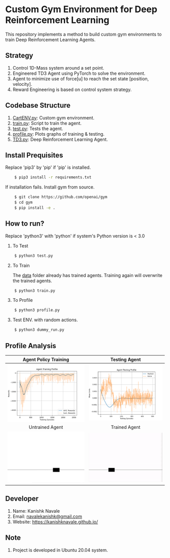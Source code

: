 # Custom Gym Environment for Deep Reinforcement Learning

This repository implements a method to build custom gym environments to train Deep Reinforcement Learning Agents.

## Strategy

1. Control 1D-Mass system around a set point.
2. Engineered TD3 Agent using PyTorch to solve the environment.
3. Agent to minimize use of force[u] to reach the set state [position, velocity].
4. Reward Engineering is based on control system strategy.

## Codebase Structure

1. [CartENV.py](CartENV.py): Custom gym environment.
2. [train.py](train.py): Script to train the agent.
3. [test.py](test.py): Tests the agent.
4. [profile.py](profile.py): Plots graphs of training & testing.
5. [TD3.py](TD3.py): Deep Reinforcement Learning Agent.

## Install Prequisites

Replace 'pip3' by 'pip' if 'pip' is installed.

```bash
    $ pip3 install -r requirements.txt
```

If installation fails. Install gym from source.

```bash
    $ git clone https://github.com/openai/gym
    $ cd gym
    $ pip install -e .
```

## How to run?

Replace 'python3' with 'python' if system's Python version is < 3.0

1. To Test

```bash
    $ python3 test.py
```

2. To Train

    The [data](data) folder already has trained agents. Training again will overwrite the trained agents.

```bash
    $ python3 train.py
```

3. To Profile

```bash
    $ python3 profile.py
```

3. Test ENV. with random actions.

```bash
    $ python3 dummy_run.py
```

## Profile Analysis

|Agent Policy Training|Testing Agent|
|:--:|:--:|
|<img src='data/Agent Training Profile.png'>|<img src='data/Agent Testing Profile.png'>|
|Untrained Agent|Trained Agent|
|<img src='data/untrained.gif'>|<img src='data/trained.gif'>|

## Developer

1. Name: Kanishk Navale
2. Email: navalekanishk@gmail.com
3. Website: https://kanishknavale.github.io/

## Note

1. Project is developed in Ubuntu 20.04 system.
